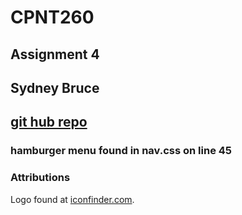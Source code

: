 # CPNT260
## Assignment 4
## Sydney Bruce
## [git hub repo](https://sydneyyyc.github.io/cpnt260-a4/)

### hamburger menu found in nav.css on line 45


### Attributions
Logo found at [iconfinder.com](https://www.iconfinder.com/).
